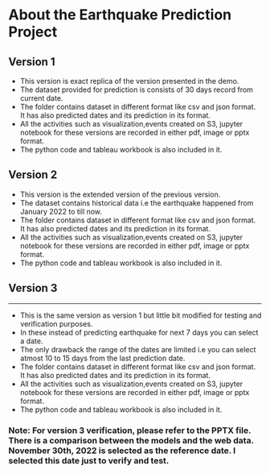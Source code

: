 

# About the Earthquake Prediction Project

## Version 1

*   This version is exact replica of the version presented in the demo.
*   The dataset provided for prediction is consists of 30 days record from current date.
*   The folder contains dataset in different format like csv and json format. It has also predicted dates and its prediction in its format.
*   All the activities such as visualization,events created on S3, jupyter notebook for these versions are recorded in either pdf, image or pptx format.
*   The python code and tableau workbook is also included in it.

## Version 2


*   This version is the extended version of the previous version.
*   The dataset contains historical data i.e the earthquake happened from January 2022 to till now.
*   The folder contains dataset in different format like csv and json format. It has also predicted dates and its prediction in its format.
*   All the activities such as visualization,events created on S3, jupyter notebook for these versions are recorded in either pdf, image or pptx format.
*   The python code and tableau workbook is also included in it.

## Version 3
---------

*   This is the same version as version 1 but little bit modified for testing and verification purposes.
*   In these instead of predicting earthquake for next 7 days you can select a date.
*   The only drawback the range of the dates are limited i.e you can select atmost 10 to 15 days from the last prediction date.
*   The folder contains dataset in different format like csv and json format. It has also predicted dates and its prediction in its format.
*   All the activities such as visualization,events created on S3, jupyter notebook for these versions are recorded in either pdf, image or pptx format.
*   The python code and tableau workbook is also included in it.

### Note: For version 3 verification, please refer to the PPTX file. There is a comparison between the models and the web data. November 30th, 2022 is selected as the reference date. I selected this date just to verify and test.
